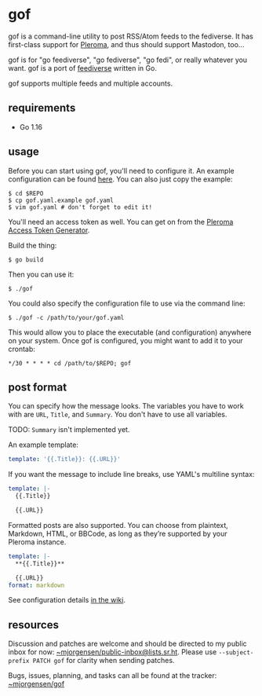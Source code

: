 # gof

gof is a command-line utility to post RSS/Atom feeds to the fediverse.
It has first-class support for [Pleroma][Pleroma], and thus should
support Mastodon, too...

gof is for "go feediverse", "go fediverse", "go fedi", or really
whatever you want. gof is a port of [feediverse][feediverse] written in
Go.

gof supports multiple feeds and multiple accounts.

[Pleroma]: https://pleroma.social
[feediverse]: https://github.com/edsu/feediverse

## requirements

* Go 1.16

## usage

Before you can start using gof, you'll need to configure it. An example
configuration can be found [here][config-blob]. You can also just copy
the example:

```
$ cd $REPO
$ cp gof.yaml.example gof.yaml
$ vim gof.yaml # don't forget to edit it!
```

You'll need an access token as well. You can get on from the [Pleroma
Access Token Generator][pleroma-access-token].

[pleroma-access-token]:https://tools.splat.soy/pleroma-access-token/

Build the thing:

```
$ go build
```

Then you can use it:

```
$ ./gof
```

You could also specify the configuration file to use via the command
line:

```
$ ./gof -c /path/to/your/gof.yaml
```

This would allow you to place the executable (and configuration)
anywhere on your system.
Once gof is configured, you might want to add it to your crontab:

```
*/30 * * * * cd /path/to/$REPO; gof
```

[config-blob]: https://git.sr.ht/~mjorgensen/gof/tree/master/gof.yaml.example

## post format

You can specify how the message looks. The variables you have to work
with are `URL`, `Title`, and `Summary`. You don't have to use all
variables.

TODO: `Summary` isn't implemented yet. 

An example template:

```yaml
template: '{{.Title}}: {{.URL}}'
```

If you want the message to include line breaks, use YAML's multiline
syntax:

```yaml
template: |-
  {{.Title}}

  {{.URL}}
```

Formatted posts are also supported. You can choose from plaintext,
Markdown, HTML, or BBCode, as long as they’re supported by your Pleroma
instance.

```yaml
template: |-
  **{{.Title}}**

  {{.URL}}
format: markdown
```

See configuration details [in the wiki][wiki-formatting].

[wiki-formatting]:https://man.sr.ht/~mjorgensen/gof/configuration.md#format

## resources

Discussion and patches are welcome and should be directed to my public
inbox for now: [~mjorgensen/public-inbox@lists.sr.ht][lists]. Please use
``--subject-prefix PATCH gof`` for clarity when sending patches.

Bugs, issues, planning, and tasks can all be found at the tracker: 
[~mjorgensen/gof][todo]

[lists]: https://lists.sr.ht/~mjorgensen/public-inbox
[todo]: https://todo.sr.ht/~mjorgensen/gof